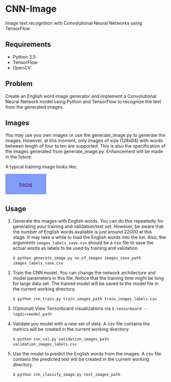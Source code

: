 # CNN-Image
Image text recognition with Convolutional Neural Networks using TensorFlow

## Requirements    
- Python 3.5  
- TensorFlow  
- OpenCV  

## Problem
Create an English word image generator and implement a Convolutional Neural Network model using Python and TensorFlow to recognize the text from the generated images.

## Images
You may use you own images or use the generate_image.py to generate the images. However, at this moment, only images of size (128x64) with words between length of four to ten are supported. This is also the specification of the images generated from generate_image.py. Enhancement will be made in the future. 

A typical training image looks like:

![alt text](training_pictures/0.png "Sample Image")


## Usage
1. Generate the images with English words. You can do this repeatedly for generating your training and validation/test set. However, be aware that the number of English words available is just around 22000 at this stage. It may take a while to load the English words into the list. Also, the arguments ```images_labels_save.csv``` should be a csv file to save the actual words as labels to be used by training and validation.

    ```
    $ python generate_image.py no_of_images images_save_path images_labels_save.csv 
    ```  
    
    
2. Train the CNN model. You can change the network architecture and model parameters in this file. Notice that the training time might be long for large data set. The trained model will be saved to the model file in the current working directory.

    ```
    $ python cnn_train.py train_images_path train_images_labels.csv
    ```  
    
     
3. (Optional) View Tensorboard visualizations via ```$ tensorboard --logdir=model_path``` 

     
4. Validate you model with a new set of data. A csv file contains the metrics will be created in the current working directory.

    ```
    $ python cnn_val.py validation_images_path validation_images_labels.csv
    ```  
    
    
5. Use the model to predict the English words from the images. A csv file contains the predicted text will be created in the current working directory.

    ```
    $ python cnn_classify_image.py test_images_path
    ```
 
